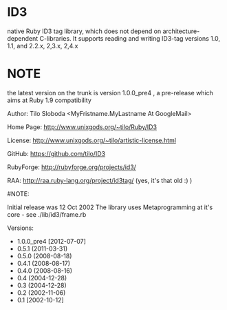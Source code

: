 # ID3
native Ruby ID3 tag library, which does not depend on architecture-dependent C-libraries. 
It supports reading and writing ID3-tag versions 1.0, 1.1, and 2.2.x, 2,3.x, 2,4.x

# NOTE
the latest version on the trunk is version 1.0.0_pre4 , a pre-release which aims at Ruby 1.9 compatibility

Author:     Tilo Sloboda <MyFristname.MyLastname At GoogleMail>

Home Page:  http://www.unixgods.org/~tilo/Ruby/ID3

License:    http://www.unixgods.org/~tilo/artistic-license.html

GitHub:     https://github.com/tilo/ID3

RubyForge:  http://rubyforge.org/projects/id3/

RAA:        http://raa.ruby-lang.org/project/id3tag/  (yes, it's that old :) )

#NOTE: 

   Initial release was 12 Oct 2002
   The library uses Metaprogramming at it's core - see ./lib/id3/frame.rb


Versions:  

* 1.0.0_pre4 [2012-07-07]
* 0.5.1 (2011-03-31)
* 0.5.0 (2008-08-18) 
* 0.4.1 (2008-08-17)
* 0.4.0 (2008-08-16)
* 0.4 (2004-12-28)
* 0.3 (2004-12-28) 
* 0.2 (2002-11-06) 
* 0.1 [2002-10-12]
